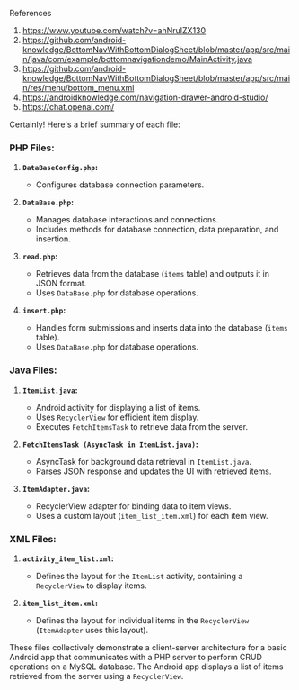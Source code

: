 References

1. https://www.youtube.com/watch?v=ahNruIZX130
2. https://github.com/android-knowledge/BottomNavWithBottomDialogSheet/blob/master/app/src/main/java/com/example/bottomnavigationdemo/MainActivity.java
3. https://github.com/android-knowledge/BottomNavWithBottomDialogSheet/blob/master/app/src/main/res/menu/bottom_menu.xml
4. https://androidknowledge.com/navigation-drawer-android-studio/
5. https://chat.openai.com/

Certainly! Here's a brief summary of each file:

### PHP Files:

1. **`DataBaseConfig.php`:**
   - Configures database connection parameters.

2. **`DataBase.php`:**
   - Manages database interactions and connections.
   - Includes methods for database connection, data preparation, and insertion.

3. **`read.php`:**
   - Retrieves data from the database (`items` table) and outputs it in JSON format.
   - Uses `DataBase.php` for database operations.

4. **`insert.php`:**
   - Handles form submissions and inserts data into the database (`items` table).
   - Uses `DataBase.php` for database operations.

### Java Files:

1. **`ItemList.java`:**
   - Android activity for displaying a list of items.
   - Uses `RecyclerView` for efficient item display.
   - Executes `FetchItemsTask` to retrieve data from the server.

2. **`FetchItemsTask (AsyncTask in ItemList.java)`:**
   - AsyncTask for background data retrieval in `ItemList.java`.
   - Parses JSON response and updates the UI with retrieved items.

3. **`ItemAdapter.java`:**
   - RecyclerView adapter for binding data to item views.
   - Uses a custom layout (`item_list_item.xml`) for each item view.

### XML Files:

1. **`activity_item_list.xml`:**
   - Defines the layout for the `ItemList` activity, containing a `RecyclerView` to display items.

2. **`item_list_item.xml`:**
   - Defines the layout for individual items in the `RecyclerView` (`ItemAdapter` uses this layout).

These files collectively demonstrate a client-server architecture for a basic Android app that communicates with a PHP server to perform CRUD operations on a MySQL database. The Android app displays a list of items retrieved from the server using a `RecyclerView`.
